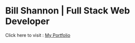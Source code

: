 # Bill Shannon  | Full Stack Web Developer

Click here to visit : [My Portfolio](https://ws-portfolio.herokuapp.com/)
